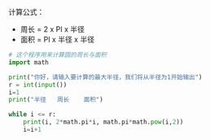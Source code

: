 计算公式：
- 周长 = 2 x PI x 半径
- 面积 = PI x 半径 x 半径

```python
# 这个程序用来计算圆的周长与面积
import math

print("你好，请输入要计算的最大半径，我们将从半径为1开始输出")
r = int(input())
i=1
print("半径   周长    面积")

while i <= r:
    print(i, 2*math.pi*i, math.pi*math.pow(i,2))
    i=i+1
```
